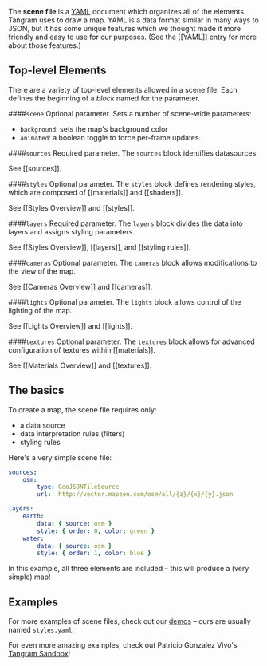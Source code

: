 The **scene file** is a [YAML](http://en.wikipedia.org/wiki/YAML) document which organizes all of the elements Tangram uses to draw a map. YAML is a data format similar in many ways to JSON, but it has some unique features which we thought made it more friendly and easy to use for our purposes. (See the [[YAML]] entry for more about those features.)

## Top-level Elements

There are a variety of top-level elements allowed in a scene file. Each defines the beginning of a _block_ named for the parameter.

####`scene`
Optional parameter. Sets a number of scene-wide parameters:

- `background`: sets the map's background color
- `animated`: a boolean toggle to force per-frame updates.

####`sources`
Required parameter. The `sources` block identifies datasources.

See [[sources]].

####`styles`
Optional parameter. The `styles` block defines rendering styles, which are composed of [[materials]] and [[shaders]].

See [[Styles Overview]] and [[styles]].

####`layers`
Required parameter. The `layers` block divides the data into layers and assigns styling parameters.

See [[Styles Overview]], [[layers]], and [[styling rules]].

####`cameras`
Optional parameter. The `cameras` block allows modifications to the view of the map.

See [[Cameras Overview]] and [[cameras]].

####`lights`
Optional parameter. The `lights` block allows control of the lighting of the map.

See [[Lights Overview]] and [[lights]].

####`textures`
Optional parameter. The `textures` block allows for advanced configuration of textures within [[materials]].

See [[Materials Overview]] and [[textures]].


## The basics
To create a map, the scene file requires only:

- a data source
- data interpretation rules (filters)
- styling rules

Here's a very simple scene file:

```yaml
sources:
    osm:
        type: GeoJSONTileSource
        url:  http://vector.mapzen.com/osm/all/{z}/{x}/{y}.json

layers:
    earth:
        data: { source: osm }
        style: { order: 0, color: green }
    water:
        data: { source: osm }
        style: { order: 1, color: blue }
```

In this example, all three elements are included – this will produce a (very simple) map!

## Examples
For more examples of scene files, check out our [demos](https://github.com/tangrams?query=demo) – ours are usually named `styles.yaml`.

For even more amazing examples, check out Patricio Gonzalez Vivo's [Tangram Sandbox](http://patriciogonzalezvivo.github.io/tangram-sandbox/)!